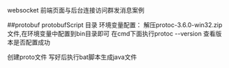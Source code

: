 websocket 前端页面与后台连接访问群发消息案例


##protobuf
protobufScript 目录
环境变量配置：
解压protoc-3.6.0-win32.zip文件,在环境变量中配置到bin目录即可
在cmd下面执行protoc --version 查看版本是否配置成功

创建proto文件
写好后执行bat脚本生成java文件
 